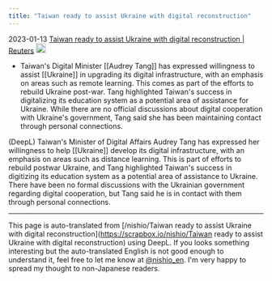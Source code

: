 ```yaml
---
title: "Taiwan ready to assist Ukraine with digital reconstruction"
---
```


2023-01-13
[Taiwan ready to assist Ukraine with digital reconstruction | Reuters](https://www.reuters.com/world/europe/taiwan-ready-assist-ukraine-with-digital-reconstruction-2023-01-13/)
<img src='https://scrapbox.io/api/pages/nishio-en/gpt-4/icon' alt='gpt-4.icon' height="19.5"/>
- Taiwan's Digital Minister [[Audrey Tang]] has expressed willingness to assist [[Ukraine]] in upgrading its digital infrastructure, with an emphasis on areas such as remote learning. This comes as part of the efforts to rebuild Ukraine post-war. Tang highlighted Taiwan's success in digitalizing its education system as a potential area of assistance for Ukraine. While there are no official discussions about digital cooperation with Ukraine's government, Tang said she has been maintaining contact through personal connections.

(DeepL) Taiwan's Minister of Digital Affairs Audrey Tang has expressed her willingness to help [[Ukraine]] develop its digital infrastructure, with an emphasis on areas such as distance learning. This is part of efforts to rebuild postwar Ukraine, and Tang highlighted Taiwan's success in digitizing its education system as a potential area of assistance to Ukraine. There have been no formal discussions with the Ukrainian government regarding digital cooperation, but Tang said he is in contact with them through personal connections.

---
This page is auto-translated from [/nishio/Taiwan ready to assist Ukraine with digital reconstruction](https://scrapbox.io/nishio/Taiwan ready to assist Ukraine with digital reconstruction) using DeepL. If you looks something interesting but the auto-translated English is not good enough to understand it, feel free to let me know at [@nishio_en](https://twitter.com/nishio_en). I'm very happy to spread my thought to non-Japanese readers.